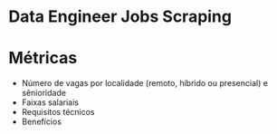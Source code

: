 # Data Engineer Jobs Scraping

# Métricas
* Número de vagas por localidade (remoto, híbrido ou presencial) e sênioridade
* Faixas salariais
* Requisitos técnicos
* Benefícios
